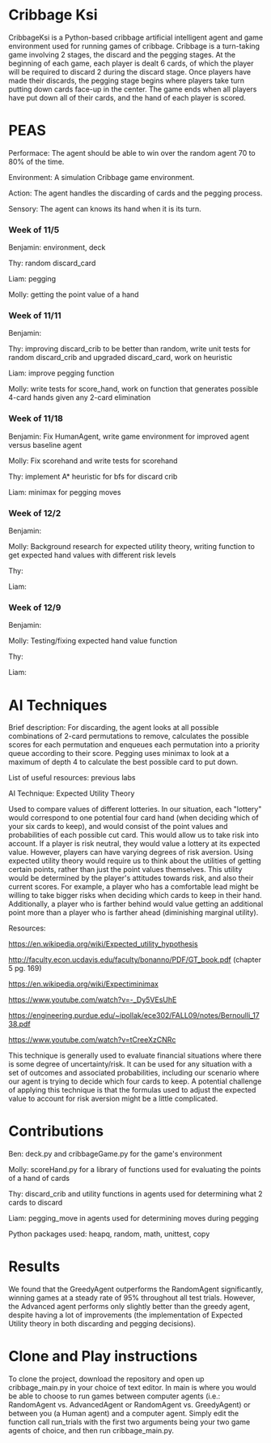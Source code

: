 # Cribbage Ksi
CribbageKsi is a Python-based cribbage artificial intelligent agent and game environment used for running games of cribbage. Cribbage is a turn-taking game involving 2 stages, the discard and the pegging stages. At the beginning of each game, each player is dealt 6 cards, of which the player will be required to discard 2 during the discard stage. Once players have made their discards, the pegging stage begins where players take turn putting down cards face-up in the center. The game ends when all players have put down all of their cards, and the hand of each player is scored. 

# PEAS

Performace: The agent should be able to win over the random agent 70 to 80% of the time. 

Environment: A simulation Cribbage game environment.

Action: The agent handles the discarding of cards and the pegging process.

Sensory: The agent can knows its hand when it is its turn.


### Week of 11/5

Benjamin: environment, deck

Thy: random discard_card

Liam: pegging

Molly: getting the point value of a hand

### Week of 11/11

Benjamin:

Thy: improving discard_crib to be better than random, write unit tests for random discard_crib and upgraded discard_card, work on heuristic

Liam: improve pegging function

Molly: write tests for score_hand, work on function that generates possible 4-card hands given any 2-card elimination

### Week of 11/18

Benjamin: Fix HumanAgent, write game environment for improved agent versus baseline agent

Molly: Fix scorehand and write tests for scorehand

Thy: implement A* heuristic for bfs for discard crib

Liam: minimax for pegging moves

### Week of 12/2

Benjamin:

Molly: Background research for expected utility theory, writing function to get expected hand values with different risk levels

Thy:

Liam:


### Week of 12/9

Benjamin:

Molly: Testing/fixing expected hand value function

Thy:

Liam:



# AI Techniques

Brief description: For discarding, the agent looks at all possible combinations of 2-card permutations to remove, calculates the possible scores for each permutation and enqueues each permutation into a priority queue according to their score. Pegging uses minimax to look at a maximum of depth 4 to calculate the best possible card to put down. 

List of useful resources: previous labs

AI Technique: Expected Utility Theory

Used to compare values of different lotteries. In our situation, each "lottery" would correspond to one potential four card hand (when deciding which of your six cards to keep), and would consist of the point values and probabilities of each possible cut card. This would allow us to take risk into account. If a player is risk neutral, they would value a lottery at its expected value. However, players can have varying degrees of risk aversion. Using expected utility theory would require us to think about the utilities of getting certain points, rather than just the point values themselves. This utility would be determined by the player's attitudes towards risk, and also their current scores. For example, a player who has a comfortable lead might be willing to take bigger risks when deciding which cards to keep in their hand. Additionally, a player who is farther behind would value getting an additional point more than a player who is farther ahead (diminishing marginal utility).

Resources:

https://en.wikipedia.org/wiki/Expected_utility_hypothesis

http://faculty.econ.ucdavis.edu/faculty/bonanno/PDF/GT_book.pdf    (chapter 5 pg. 169)

https://en.wikipedia.org/wiki/Expectiminimax

https://www.youtube.com/watch?v=-_Dy5VEsUhE

https://engineering.purdue.edu/~ipollak/ece302/FALL09/notes/Bernoulli_1738.pdf

https://www.youtube.com/watch?v=tCreeXzCNRc

This technique is generally used to evaluate financial situations where there is some degree of uncertainty/risk. It can be used for any situation with a set of outcomes and associated probabilities, including our scenario where our agent is trying to decide which four cards to keep. A potential challenge of applying this technique is that the formulas used to adjust the expected value to account for risk aversion might be a little complicated.

# Contributions

Ben: deck.py and cribbageGame.py for the game's environment

Molly: scoreHand.py for a library of functions used for evaluating the points of a hand of cards

Thy: discard_crib and utility functions in agents used for determining what 2 cards to discard

Liam: pegging_move in agents used for determining moves during pegging

Python packages used: heapq, random, math, unittest, copy

# Results

We found that the GreedyAgent outperforms the RandomAgent significantly, winning games at a steady rate of 95% throughout all test trials. However, the Advanced agent performs only slightly better than the greedy agent, despite having a lot of improvements (the implementation of Expected Utility theory in both discarding and pegging decisions). 

# Clone and Play instructions

To clone the project, download the repository and open up cribbage_main.py in your choice of text editor. In main is where you would be able to choose to run games between computer agents (i.e.: RandomAgent vs. AdvancedAgent or RandomAgent vs. GreedyAgent) or between you (a Human agent) and a computer agent. Simply edit the function call run_trials with the first two arguments being your two game agents of choice, and then run cribbage_main.py. 



